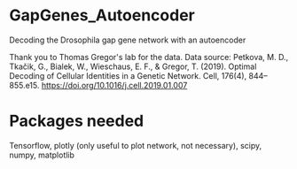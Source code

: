 # GapGenes_Autoencoder
Decoding the Drosophila gap gene network with an autoencoder

Thank you to Thomas Gregor's lab for the data. 
Data source: Petkova, M. D., Tkačik, G., Bialek, W., Wieschaus, E. F., & Gregor, T. (2019). Optimal Decoding of Cellular Identities in a Genetic Network. Cell, 176(4), 844–855.e15. https://doi.org/10.1016/j.cell.2019.01.007

# Packages needed
Tensorflow, plotly (only useful to plot network, not necessary), scipy, numpy, matplotlib